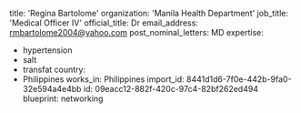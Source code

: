 title: 'Regina Bartolome'
organization: 'Manila Health Department'
job_title: 'Medical Officer IV'
official_title: Dr
email_address: rmbartolome2004@yahoo.com
post_nominal_letters: MD
expertise:
  - hypertension
  - salt
  - transfat
country:
  - Philippines
works_in: Philippines
import_id: 8441d1d6-7f0e-442b-9fa0-32e594a4e4bb
id: 09eacc12-882f-420c-97c4-82bf262ed494
blueprint: networking
